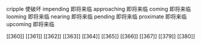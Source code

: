 




cripple 使破坏
impending 即将来临
approaching 即将来临
coming 即将来临
looming 即将来临
nearing 即将来临
pending 即将来临
proximate 即将来临
upcoming 即将来临

[[360]]
[[361]]
[[362]]
[[363]]
[[364]]
[[365]]
[[366]]
[[367]]
[[379]]
[[380]]